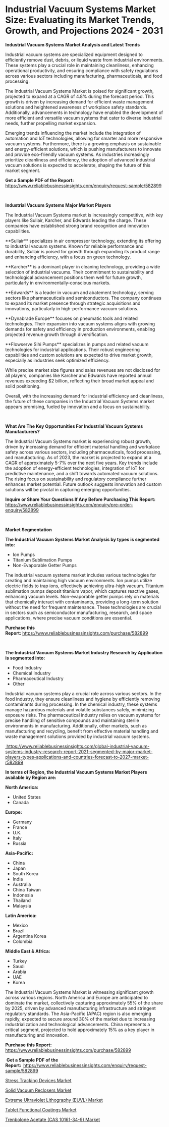 <p><h1>Industrial Vacuum Systems Market Size: Evaluating its Market Trends, Growth, and Projections 2024 - 2031</h1></p><p><strong>Industrial Vacuum Systems Market Analysis and Latest Trends</strong></p>
<p><p>Industrial vacuum systems are specialized equipment designed to efficiently remove dust, debris, or liquid waste from industrial environments. These systems play a crucial role in maintaining cleanliness, enhancing operational productivity, and ensuring compliance with safety regulations across various sectors including manufacturing, pharmaceuticals, and food processing.</p><p>The Industrial Vacuum Systems Market is poised for significant growth, projected to expand at a CAGR of 4.8% during the forecast period. This growth is driven by increasing demand for efficient waste management solutions and heightened awareness of workplace safety standards. Additionally, advancements in technology have enabled the development of more efficient and versatile vacuum systems that cater to diverse industrial needs, further propelling market expansion.</p><p>Emerging trends influencing the market include the integration of automation and IoT technologies, allowing for smarter and more responsive vacuum systems. Furthermore, there is a growing emphasis on sustainable and energy-efficient solutions, which is pushing manufacturers to innovate and provide eco-friendly vacuum systems. As industries increasingly prioritize cleanliness and efficiency, the adoption of advanced industrial vacuum solutions is expected to accelerate, shaping the future of this market segment.</p></p>
<p><strong>Get a Sample PDF of the Report:&nbsp;</strong> <a href="https://www.reliablebusinessinsights.com/enquiry/request-sample/582899?utm_campaign=1113&utm_medium=2&utm_source=Github&utm_content=ia&utm_term=12102024&utm_id=industrial-vacuum-systems">https://www.reliablebusinessinsights.com/enquiry/request-sample/582899</a></p>
<p>&nbsp;</p>
<p><strong>Industrial Vacuum Systems Major Market Players</strong></p>
<p><p>The Industrial Vacuum Systems market is increasingly competitive, with key players like Sullair, Karcher, and Edwards leading the charge. These companies have established strong brand recognition and innovation capabilities.</p><p>**Sullair** specializes in air compressor technology, extending its offering to industrial vacuum systems. Known for reliable performance and durability, Sullair is poised for growth through expanding its product range and enhancing efficiency, with a focus on green technology.</p><p>**Karcher** is a dominant player in cleaning technology, providing a wide selection of industrial vacuums. Their commitment to sustainability and technological advancement positions them well for future growth, particularly in environmentally-conscious markets.</p><p>**Edwards** is a leader in vacuum and abatement technology, serving sectors like pharmaceuticals and semiconductors. The company continues to expand its market presence through strategic acquisitions and innovations, particularly in high-performance vacuum solutions.</p><p>**Dynabrade Europe** focuses on pneumatic tools and related technologies. Their expansion into vacuum systems aligns with growing demands for safety and efficiency in production environments, enabling projected revenue growth through diversification.</p><p>**Flowserve Sihi Pumps** specializes in pumps and related vacuum technologies for industrial applications. Their robust engineering capabilities and custom solutions are expected to drive market growth, especially as industries seek optimized efficiency.</p><p>While precise market size figures and sales revenues are not disclosed for all players, companies like Karcher and Edwards have reported annual revenues exceeding $2 billion, reflecting their broad market appeal and solid positioning.</p><p>Overall, with the increasing demand for industrial efficiency and cleanliness, the future of these companies in the Industrial Vacuum Systems market appears promising, fueled by innovation and a focus on sustainability.</p></p>
<p>&nbsp;</p>
<p><strong>What Are The Key Opportunities For Industrial Vacuum Systems Manufacturers?</strong></p>
<p><p>The Industrial Vacuum Systems market is experiencing robust growth, driven by increasing demand for efficient material handling and workplace safety across various sectors, including pharmaceuticals, food processing, and manufacturing. As of 2023, the market is projected to expand at a CAGR of approximately 5-7% over the next five years. Key trends include the adoption of energy-efficient technologies, integration of IoT for predictive maintenance, and a shift towards automated vacuum solutions. The rising focus on sustainability and regulatory compliance further enhances market potential. Future outlook suggests innovation and custom solutions will be pivotal in capturing emerging opportunities.</p></p>
<p><strong>Inquire or Share Your Questions If Any Before Purchasing This Report:</strong> <a href="https://www.reliablebusinessinsights.com/enquiry/pre-order-enquiry/582899?utm_campaign=1113&utm_medium=2&utm_source=Github&utm_content=ia&utm_term=12102024&utm_id=industrial-vacuum-systems">https://www.reliablebusinessinsights.com/enquiry/pre-order-enquiry/582899</a></p>
<p>&nbsp;</p>
<p><strong>Market Segmentation</strong></p>
<p><strong>The Industrial Vacuum Systems Market Analysis by types is segmented into:</strong></p>
<p><ul><li>Ion Pumps</li><li>Titanium Sublimation Pumps</li><li>Non-Evaporable Getter Pumps</li></ul></p>
<p><p>The industrial vacuum systems market includes various technologies for creating and maintaining high vacuum environments. Ion pumps utilize electric fields to trap ions, effectively achieving ultra-high vacuum. Titanium sublimation pumps deposit titanium vapor, which captures reactive gases, enhancing vacuum levels. Non-evaporable getter pumps rely on materials that chemically interact with contaminants, providing a long-term solution without the need for frequent maintenance. These technologies are crucial in sectors such as semiconductor manufacturing, research, and space applications, where precise vacuum conditions are essential.</p></p>
<p><strong>Purchase this Report:&nbsp;</strong><a href="https://www.reliablebusinessinsights.com/purchase/582899?utm_campaign=1113&utm_medium=2&utm_source=Github&utm_content=ia&utm_term=12102024&utm_id=industrial-vacuum-systems">https://www.reliablebusinessinsights.com/purchase/582899</a></p>
<p>&nbsp;</p>
<p><strong>The Industrial Vacuum Systems Market Industry Research by Application is segmented into:</strong></p>
<p><ul><li>Food Industry</li><li>Chemical Industry</li><li>Pharmaceutical  Industry</li><li>Other</li></ul></p>
<p><p>Industrial vacuum systems play a crucial role across various sectors. In the food industry, they ensure cleanliness and hygiene by efficiently removing contaminants during processing. In the chemical industry, these systems manage hazardous materials and volatile substances safely, minimizing exposure risks. The pharmaceutical industry relies on vacuum systems for precise handling of sensitive compounds and maintaining sterile environments in manufacturing. Additionally, other markets, such as manufacturing and recycling, benefit from effective material handling and waste management solutions provided by industrial vacuum systems.</p></p>
<p><a href="https://www.reliablebusinessinsights.com/global-industrial-vacuum-systems-industry-research-report-2021-segmented-by-major-market-players-types-applications-and-countries-forecast-to-2027-market-r582899?utm_campaign=1113&utm_medium=2&utm_source=Github&utm_content=ia&utm_term=12102024&utm_id=industrial-vacuum-systems">&nbsp;https://www.reliablebusinessinsights.com/global-industrial-vacuum-systems-industry-research-report-2021-segmented-by-major-market-players-types-applications-and-countries-forecast-to-2027-market-r582899</a></p>
<p><strong>In terms of Region, the Industrial Vacuum Systems Market Players available by Region are:</strong></p>
<p>
    <p> <strong> North America: </strong>
        <ul>
            <li>United States</li>
            <li>Canada</li>
        </ul>
        </p> 
    <p> <strong> Europe: </strong>
        <ul>
            <li>Germany</li>
            <li>France</li>
            <li>U.K.</li>
            <li>Italy</li>
            <li>Russia</li>
        </ul>
        </p> 
    <p> <strong> Asia-Pacific: </strong>
        <ul>
            <li>China</li>
            <li>Japan</li>
            <li>South Korea</li>
            <li>India</li>
            <li>Australia</li>
            <li>China Taiwan</li>
            <li>Indonesia</li>
            <li>Thailand</li>
            <li>Malaysia</li>
        </ul>
        </p> 
    <p> <strong> Latin America: </strong>
        <ul>
            <li>Mexico</li>
            <li>Brazil</li>
            <li>Argentina Korea</li>
            <li>Colombia</li>
        </ul>
        </p> 
    <p> <strong> Middle East & Africa: </strong>
        <ul>
            <li>Turkey</li>
            <li>Saudi</li>
            <li>Arabia</li>
            <li>UAE</li>
            <li>Korea</li>
        </ul>
    </p>
    </p>
<p><p>The Industrial Vacuum Systems Market is witnessing significant growth across various regions. North America and Europe are anticipated to dominate the market, collectively capturing approximately 55% of the share by 2025, driven by advanced manufacturing infrastructure and stringent regulatory standards. The Asia-Pacific (APAC) region is also emerging rapidly, expected to secure around 30% of the market due to increasing industrialization and technological advancements. China represents a critical segment, projected to hold approximately 15% as a key player in manufacturing and innovation.</p></p>
<p><strong>Purchase this Report: </strong><a href="https://www.reliablebusinessinsights.com/purchase/582899?utm_campaign=1113&utm_medium=2&utm_source=Github&utm_content=ia&utm_term=12102024&utm_id=industrial-vacuum-systems">https://www.reliablebusinessinsights.com/purchase/582899</a></p>
<p>&nbsp;<strong>Get a Sample PDF of the Report:&nbsp;&nbsp;</strong><a href="https://www.reliablebusinessinsights.com/enquiry/request-sample/582899?utm_campaign=1113&utm_medium=2&utm_source=Github&utm_content=ia&utm_term=12102024&utm_id=industrial-vacuum-systems">https://www.reliablebusinessinsights.com/enquiry/request-sample/582899</a></p>
<p><strong></strong></p>
<p><p><a href="https://www.linkedin.com/pulse/global-stress-tracking-devices-industry-research-report-competitive-sxfge?utm_campaign=1113&utm_medium=2&utm_source=Github&utm_content=ia&utm_term=12102024&utm_id=industrial-vacuum-systems">Stress Tracking Devices Market</a></p><p><a href="https://www.linkedin.com/pulse/mapping-solid-vacuum-reclosers-market-trends-challenges-breakthroughs-4icte?utm_campaign=1113&utm_medium=2&utm_source=Github&utm_content=ia&utm_term=12102024&utm_id=industrial-vacuum-systems">Solid Vacuum Reclosers Market</a></p><p><a href="https://github.com/KamrulHadi87/Market-Research-Report-List-1/blob/main/extreme-ultraviolet-lithography-euvl-market.md?utm_campaign=1113&utm_medium=2&utm_source=Github&utm_content=ia&utm_term=12102024&utm_id=industrial-vacuum-systems">Extreme Ultraviolet Lithography (EUVL) Market</a></p><p><a href="https://www.linkedin.com/pulse/tablet-functional-coatings-market-share-analysis-growth-hyznc?utm_campaign=1113&utm_medium=2&utm_source=Github&utm_content=ia&utm_term=12102024&utm_id=industrial-vacuum-systems">Tablet Functional Coatings Market</a></p><p><a href="https://github.com/lawriesievelwij/Market-Research-Report-List-1/blob/main/trenbolone-acetate-cas-10161-34-9-market.md?utm_campaign=1113&utm_medium=2&utm_source=Github&utm_content=ia&utm_term=12102024&utm_id=industrial-vacuum-systems">Trenbolone Acetate (CAS 10161-34-9) Market</a></p></p>